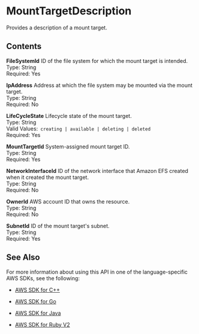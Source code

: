 # MountTargetDescription<a name="API_MountTargetDescription"></a>

Provides a description of a mount target\.

## Contents<a name="API_MountTargetDescription_Contents"></a>

 **FileSystemId**   <a name="efs-Type-MountTargetDescription-FileSystemId"></a>
ID of the file system for which the mount target is intended\.  
Type: String  
Required: Yes

 **IpAddress**   <a name="efs-Type-MountTargetDescription-IpAddress"></a>
Address at which the file system may be mounted via the mount target\.  
Type: String  
Required: No

 **LifeCycleState**   <a name="efs-Type-MountTargetDescription-LifeCycleState"></a>
Lifecycle state of the mount target\.  
Type: String  
Valid Values:` creating | available | deleting | deleted`   
Required: Yes

 **MountTargetId**   <a name="efs-Type-MountTargetDescription-MountTargetId"></a>
System\-assigned mount target ID\.  
Type: String  
Required: Yes

 **NetworkInterfaceId**   <a name="efs-Type-MountTargetDescription-NetworkInterfaceId"></a>
ID of the network interface that Amazon EFS created when it created the mount target\.  
Type: String  
Required: No

 **OwnerId**   <a name="efs-Type-MountTargetDescription-OwnerId"></a>
AWS account ID that owns the resource\.  
Type: String  
Required: No

 **SubnetId**   <a name="efs-Type-MountTargetDescription-SubnetId"></a>
ID of the mount target's subnet\.  
Type: String  
Required: Yes

## See Also<a name="API_MountTargetDescription_SeeAlso"></a>

For more information about using this API in one of the language\-specific AWS SDKs, see the following:

+  [AWS SDK for C\+\+](http://docs.aws.amazon.com/goto/SdkForCpp/elasticfilesystem-2015-02-01/MountTargetDescription) 

+  [AWS SDK for Go](http://docs.aws.amazon.com/goto/SdkForGoV1/elasticfilesystem-2015-02-01/MountTargetDescription) 

+  [AWS SDK for Java](http://docs.aws.amazon.com/goto/SdkForJava/elasticfilesystem-2015-02-01/MountTargetDescription) 

+  [AWS SDK for Ruby V2](http://docs.aws.amazon.com/goto/SdkForRubyV2/elasticfilesystem-2015-02-01/MountTargetDescription) 